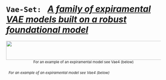 # `Vae-Set:` &nbsp; <ins>*A family of expiramental VAE models built on a robust foundational model*</ins>
<p align="center">
  <kbd>
  <img src="https://github.com/SB-27182/Vae_Set/blob/master/assets/readme_images/topOfSeven.jpg" width=555 height=62 />
  </kbd>
  <br>
  <sub>For an example of an expiramental model see Vae4 (below)</sub> 
</p>

&nbsp; <sub>*For an example of an expiramental model see Vae4 (below)*</sub> 
 <br>
